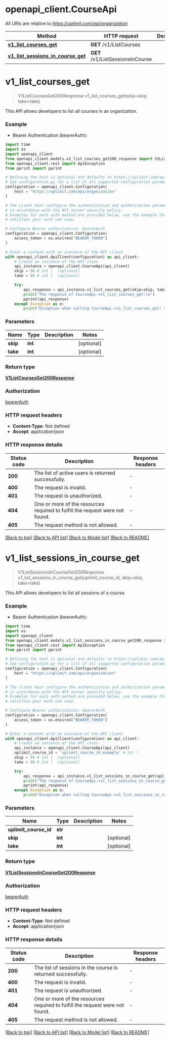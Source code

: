 # openapi_client.CourseApi

All URIs are relative to *https://uplimit.com/api/organization*

Method | HTTP request | Description
------------- | ------------- | -------------
[**v1_list_courses_get**](CourseApi.md#v1_list_courses_get) | **GET** /v1/ListCourses | 
[**v1_list_sessions_in_course_get**](CourseApi.md#v1_list_sessions_in_course_get) | **GET** /v1/ListSessionsInCourse | 


# **v1_list_courses_get**
> V1ListCoursesGet200Response v1_list_courses_get(skip=skip, take=take)



This API allows developers to list all courses in an organization.

### Example

* Bearer Authentication (bearerAuth):
```python
import time
import os
import openapi_client
from openapi_client.models.v1_list_courses_get200_response import V1ListCoursesGet200Response
from openapi_client.rest import ApiException
from pprint import pprint

# Defining the host is optional and defaults to https://uplimit.com/api/organization
# See configuration.py for a list of all supported configuration parameters.
configuration = openapi_client.Configuration(
    host = "https://uplimit.com/api/organization"
)

# The client must configure the authentication and authorization parameters
# in accordance with the API server security policy.
# Examples for each auth method are provided below, use the example that
# satisfies your auth use case.

# Configure Bearer authorization: bearerAuth
configuration = openapi_client.Configuration(
    access_token = os.environ["BEARER_TOKEN"]
)

# Enter a context with an instance of the API client
with openapi_client.ApiClient(configuration) as api_client:
    # Create an instance of the API class
    api_instance = openapi_client.CourseApi(api_client)
    skip = 56 # int |  (optional)
    take = 56 # int |  (optional)

    try:
        api_response = api_instance.v1_list_courses_get(skip=skip, take=take)
        print("The response of CourseApi->v1_list_courses_get:\n")
        pprint(api_response)
    except Exception as e:
        print("Exception when calling CourseApi->v1_list_courses_get: %s\n" % e)
```



### Parameters

Name | Type | Description  | Notes
------------- | ------------- | ------------- | -------------
 **skip** | **int**|  | [optional] 
 **take** | **int**|  | [optional] 

### Return type

[**V1ListCoursesGet200Response**](V1ListCoursesGet200Response.md)

### Authorization

[bearerAuth](../README.md#bearerAuth)

### HTTP request headers

 - **Content-Type**: Not defined
 - **Accept**: application/json

### HTTP response details
| Status code | Description | Response headers |
|-------------|-------------|------------------|
**200** | The list of active users is returned successfully. |  -  |
**400** | The request is invalid. |  -  |
**401** | The request is unauthorized. |  -  |
**404** | One or more of the resources required to fulfill the request were not found. |  -  |
**405** | The request method is not allowed. |  -  |

[[Back to top]](#) [[Back to API list]](../README.md#documentation-for-api-endpoints) [[Back to Model list]](../README.md#documentation-for-models) [[Back to README]](../README.md)

# **v1_list_sessions_in_course_get**
> V1ListSessionsInCourseGet200Response v1_list_sessions_in_course_get(uplimit_course_id, skip=skip, take=take)



This API allows developers to list all sessions of a course.

### Example

* Bearer Authentication (bearerAuth):
```python
import time
import os
import openapi_client
from openapi_client.models.v1_list_sessions_in_course_get200_response import V1ListSessionsInCourseGet200Response
from openapi_client.rest import ApiException
from pprint import pprint

# Defining the host is optional and defaults to https://uplimit.com/api/organization
# See configuration.py for a list of all supported configuration parameters.
configuration = openapi_client.Configuration(
    host = "https://uplimit.com/api/organization"
)

# The client must configure the authentication and authorization parameters
# in accordance with the API server security policy.
# Examples for each auth method are provided below, use the example that
# satisfies your auth use case.

# Configure Bearer authorization: bearerAuth
configuration = openapi_client.Configuration(
    access_token = os.environ["BEARER_TOKEN"]
)

# Enter a context with an instance of the API client
with openapi_client.ApiClient(configuration) as api_client:
    # Create an instance of the API class
    api_instance = openapi_client.CourseApi(api_client)
    uplimit_course_id = 'uplimit_course_id_example' # str | 
    skip = 56 # int |  (optional)
    take = 56 # int |  (optional)

    try:
        api_response = api_instance.v1_list_sessions_in_course_get(uplimit_course_id, skip=skip, take=take)
        print("The response of CourseApi->v1_list_sessions_in_course_get:\n")
        pprint(api_response)
    except Exception as e:
        print("Exception when calling CourseApi->v1_list_sessions_in_course_get: %s\n" % e)
```



### Parameters

Name | Type | Description  | Notes
------------- | ------------- | ------------- | -------------
 **uplimit_course_id** | **str**|  | 
 **skip** | **int**|  | [optional] 
 **take** | **int**|  | [optional] 

### Return type

[**V1ListSessionsInCourseGet200Response**](V1ListSessionsInCourseGet200Response.md)

### Authorization

[bearerAuth](../README.md#bearerAuth)

### HTTP request headers

 - **Content-Type**: Not defined
 - **Accept**: application/json

### HTTP response details
| Status code | Description | Response headers |
|-------------|-------------|------------------|
**200** | The list of sessions in the course is returned successfully. |  -  |
**400** | The request is invalid. |  -  |
**401** | The request is unauthorized. |  -  |
**404** | One or more of the resources required to fulfill the request were not found. |  -  |
**405** | The request method is not allowed. |  -  |

[[Back to top]](#) [[Back to API list]](../README.md#documentation-for-api-endpoints) [[Back to Model list]](../README.md#documentation-for-models) [[Back to README]](../README.md)

